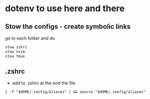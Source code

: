 # dotenv to use here and there

## Stow the configs - create symbolic links

go to each folder and do

```bash
stow zshrc
stow nvim
stow tmux
```

## .zshrc

- add to .zshrc at the end the file

```config
[ -f "$HOME/.config/aliases" ] && source "$HOME/.config/aliases"
```
